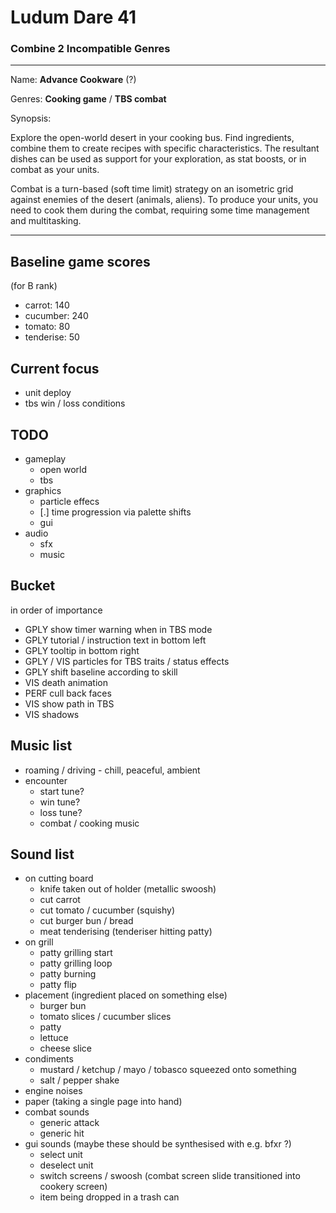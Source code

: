 # Ludum Dare 41 #
### Combine 2 Incompatible Genres ###

---

Name: **Advance Cookware** (?)

Genres: **Cooking game** / **TBS combat**

Synopsis:

Explore the open-world desert in your cooking bus. Find ingredients, combine them to create recipes with specific characteristics. The resultant dishes can be used as support for your exploration, as stat boosts, or in combat as your units.

Combat is a turn-based (soft time limit) strategy on an isometric grid against enemies of the desert (animals, aliens). To produce your units, you need to cook them during the combat, requiring some time management and multitasking.

---

## Baseline game scores ##

(for B rank)

 - carrot: 140
 - cucumber: 240
 - tomato: 80
 - tenderise: 50

## Current focus ##

 - unit deploy
 - tbs win / loss conditions

## TODO ##

 - gameplay
   - open world
   - tbs
 - graphics
   - particle effecs
   - [.] time progression via palette shifts
   - gui
 - audio
   - sfx
   - music

## Bucket ##

in order of importance

 - GPLY show timer warning when in TBS mode
 - GPLY tutorial / instruction text in bottom left
 - GPLY tooltip in bottom right
 - GPLY / VIS particles for TBS traits / status effects
 - GPLY shift baseline according to skill
 - VIS death animation
 - PERF cull back faces
 - VIS show path in TBS
 - VIS shadows

## Music list ##

 - roaming / driving - chill, peaceful, ambient
 - encounter
   - start tune?
   - win tune?
   - loss tune?
   - combat / cooking music

## Sound list ##

 - on cutting board
   - knife taken out of holder (metallic swoosh)
   - cut carrot
   - cut tomato / cucumber (squishy)
   - cut burger bun / bread
   - meat tenderising (tenderiser hitting patty)
 - on grill
   - patty grilling start
   - patty grilling loop
   - patty burning
   - patty flip
 - placement (ingredient placed on something else)
   - burger bun
   - tomato slices / cucumber slices
   - patty
   - lettuce
   - cheese slice
 - condiments
   - mustard / ketchup / mayo / tobasco squeezed onto something
   - salt / pepper shake
 - engine noises
 - paper (taking a single page into hand)
 - combat sounds
   - generic attack
   - generic hit
 - gui sounds (maybe these should be synthesised with e.g. bfxr ?)
   - select unit
   - deselect unit
   - switch screens / swoosh (combat screen slide transitioned into cookery screen)
   - item being dropped in a trash can
